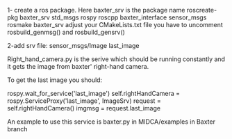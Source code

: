 1- create a ros package. Here baxter_srv is the package name
       roscreate-pkg baxter_srv std_msgs rospy roscpp baxter_interface  sensor_msgs
       rosmake baxter_srv
       adjust your CMakeLists.txt file you have to uncomment rosbuild_genmsg() and rosbuild_gensrv()


2-add srv file:
       sensor_msgs/Image last_image



Right_hand_camera.py is the serive which should be running constantly and it gets the image from baxter' right-hand camera. 

To get the last image you should:

rospy.wait_for_service('last_image')
self.rightHandCamera = rospy.ServiceProxy('last_image', ImageSrv)
request = self.rightHandCamera()
imgmsg = request.last_image

An example to use this service is baxter.py in MIDCA/examples in Baxter branch
       

